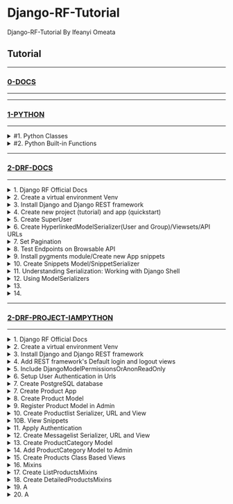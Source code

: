 # Django-RF-Tutorial

Django-RF-Tutorial By Ifeanyi Omeata

## Tutorial

---

### [0-DOCS](https://github.com/iomeata/Django-RF-Tutorial/blob/main/DOCS.md)

---

---

### [1-PYTHON](#)

---

<details>
  <summary>#1. Python Classes</summary>

######################################
######################################
######################################

<details>
  <summary>1. Simple Python Class</summary>

```python
class Person:
  pass

p1 = Person()
p2 = Person()

p1.name = "Bob"
p1.age = 30

p2.name = "Henry"
p2.age = 25

print(p1.name, p1.age) #Bob 30
print(p2.name, p2.age) #Henry 25

```

</details>

<details>
  <summary>2. Class Initializer</summary>

```python
class Person:
  def __init__(self, name, age):
    self.name = name
    self.age = age

p1 = Person("Brad", 32)
p2 = Person("Tommy", 21)

print(p1.name, p1.age) #Brad 32
print(p2.name, p2.age) #Tommy 21

```

</details>

<details>
  <summary>3. Class Attributes</summary>

```python
class Person:
  email = "mymail@example.com"

  def __init__(self, name, age):
    self.name = name
    self.age = age

p1 = Person("Brad", 32)
p2 = Person("Tommy", 21)

print(p1.name, p1.age, p1.email) #Brad 32 mymail@example.com
print(p2.name, p2.age, p2.email) #Tommy 21 mymail@example.com
```

</details>

<details>
  <summary>4. Class Methods</summary>

```python
class Person:
  email = "mymail@example.com"

  def __init__(self, name, age, email):
    self.name = name
    self.age = age
    self.email = email

  def print_info(self):
    print(f'My name is {self.name}, I am {self.age} years old, and my email is {self.email}.')

p1 = Person("Brad", 32, "brad@example.com")
p1.print_info()
#My name is Brad, I am 32 years old, and my email is brad@example.com.
```

</details>

<details>
  <summary>5. Class Inheritance</summary>

```python
class Person:
  def __init__(self, name, email):
    self.name = name
    self.email = email

  def full_info(self):
    print(f'Name is {self.name}, and Email is {self.email}.')

class Student(Person):
  pass

p1 = Student("Brad", "brad@example.com")
p1.full_info()
#Name is Brad, and Email is brad@example.com
```

</details>

<details>
  <summary>6. Super Function</summary>

```python
class Person:
  def __init__(self):
    print("This is from the Super class!")

class Student(Person):
  def __init__(self):
    # Person.__init__(self)
    super().__init__()
    print("This is from the Sub class.")

p1 = Student()
#This is from the Super class!
#This is from the Sub class.
```

</details>

</details>

<details>
  <summary>#2. Python Built-in Functions</summary>

######################################
######################################
######################################

<details>
  <summary>1. Get Built-in Details</summary>

```python
print(dir(__builtins__))
print(dir(abs))
```

</details>

<details>
  <summary>2. Breakpoint</summary>

```python
for i in range(10):
  print(f"i={i}")

  if i == 7:
    #import pdb; pdb.set_trace()
    breakpoint()

# i=0
# i=1
# i=2
# i=3
# i=4
# i=5
# i=6
# i=7
# > /home/runner/Python-LAB/main.py(4)<module>()
# -> for i in range(10):
# (Pdb) i
# 7
# (Pdb) continue/ step
# i=8
# i=9
```

</details>

<details>
  <summary>3. Abs</summary>

```python
mylist = [1,2,3,-1,-2,-3]
my_new_list = [abs(i) for i in mylist]

print(mylist)
print(my_new_list)
# [1, 2, 3, -1, -2, -3]
# [1, 2, 3, 1, 2, 3]
```

</details>

<details>
  <summary>4. All</summary>

```python
print(all("hey")) #True
print(all("")) #True
print(all([False, 0])) #False
print(all([False, 1])) #False
print(all([False, False])) #False
print(all([True, False])) #False
print(all([True, True])) #True
print(all([10, 1])) #True

listSame = [1, 1, 1]
listDiff = [1, 2, 3]

print(all([x == 1 for x in listSame])) #True
print(all([x == 10 for x in listSame])) #False
print(all([x == 1 for x in listDiff])) #False

```

</details>

<details>
  <summary>5. Any</summary>

```python
print(any([""])) #False
print(any(["", False, 0])) #False
print(any(["", False, 0, 11])) #True
print(any(["", False, 0, True])) #True
print(any("Hey")) #True

listSame = [1, 1, 1]
listDiff = [1, 2, 3]

print(any([x == 1 for x in listSame])) #True
print(any([x == 10 for x in listSame])) #False
print(any([x == 1 for x in listDiff])) #True

names = ["John", "Joe", "James"]

print(any([x == "Joe" for x in names])) #True
print(any([x == "Dave" for x in names])) #False
```

</details>

<details>
  <summary>6. Ascii</summary>

```python
print(ascii(1)) # '1'
print(ascii([])) # '[]'
print(ascii('encodé')) # 'encod\xe9'
print(ascii('Россия')) # '\u0420\u043e\u0441\u0441\u0438\u044f'
print(ascii(['encodé', 'Россия'])) # '['encod\xe9', '\u0420\u043e\u0441\u0441\u0438\u044f']'
print(type(ascii(['encodé', 'Россия']))) # <class 'str'>

```

</details>

<details>
  <summary>7. Binary</summary>

```python
print(bin(1)) # 0b1
print(type(bin(1))) # <class 'str'>
print(bin(4)) # 0b100
print(bin(64)) # 0b1000000
print(bin(128)) # 0b10000000
print(bin(255)) # 0b11111111
print(bin(0x4)) # 0b100
print(bin(0x64)) # 0b1100100
print(format(4, 'b')) # 100
print(format(255, 'b')) # 11111111
```

</details>

<details>
  <summary>8. Bool</summary>

```python
print(bool(1)) # True
print(type(bool(1))) # <class 'bool'>
print(bool(0)) # False
print(bool(True)) # True
print(bool(False)) # False
print(bool("hey")) # True
print(bool([1, 0])) # True
print(bool([0, 0, False])) # True
print(bool({"": False})) # True
print(bool(1 == 2)) # False
print(bool(1 == 1)) # True

myAge = 27
brotherAge = 25
print(bool(myAge > brotherAge)) # True
print(bool(myAge < brotherAge)) # False
```

</details>

<details>
  <summary>9. Bytes and Bytearray</summary>

```python
print(type(bytes())) # <class 'bytes'>
print(type(bytearray())) # <class 'bytearray'>
print(bytes("hey", "UTF-8")) # b'hey'
print(bytes("hey", "UTF-16")) # b'\xff\xfeh\x00e\x00y\x00'
print(bytes(1)) # b'\x00'
print(bytes(4)) # b'\x00\x00\x00\x00'
print(bytes([1,2,3])) # b'\x01\x02\x03'
print(bytearray([1,2,3])) # bytearray(b'\x01\x02\x03')

x = bytearray([1,2,3])
x.append(4)
print(x) # bytearray(b'\x01\x02\x03\x04')
x.reverse()
print(x) # bytearray(b'\x04\x03\x02\x01')

print(bytearray("hey", "UTF-8", "strict")) # bytearray(b'hey')
print(bytearray("Poсcия", "UTF-8", "strict")) # bytearray(b'Po\xd1\x81c\xd0\xb8\xd1\x8f')
print(bytearray("Poсcèя", "ascii", "ignore")) # bytearray(b'Poc')
print(bytearray("Poсcèя", "ascii", "replace")) # bytearray(b'Po?c??')
```

</details>

<details>
  <summary>10. Callables</summary>

```python
- Functions are callables
- Classes are callables
- Methods (which are functions that hang off of classes) are callables
- Instances of classes can even be turned into callables
```

```python
x = "Hey"
y = type("Hey")
num = 5

def test_function():
  return "Hey"

class Example:
  def __init__(self):
    return 2 + 4

print(callable(x)) # False
print(callable(y)) # True
print(callable(num)) # False
print(callable(test_function)) # True
print(callable(Example)) # True
```

</details>

<details>
  <summary>11. Chr and Ord</summary>

```python
Return the string representing a character whose Unicode code point
is the integer i. For example, chr(97) returns the string 'a', while
chr (8364) returns the string 'e'. This is the inverse of ord().
```

```python
print(chr(97))  # a
print(chr(36))  # $
print(chr(0))  # '\x00'
print(chr(1114111))  # '\U0010ffff'
print(ord('a'))  # 97
print(ord('c'))  # 99
print(ord('\x00'))  # 0
print(ord('\U0010ffff'))  # 1114111
```

</details>

<details>
  <summary>12. @classmethod decorator</summary>

```python

```

</details>

<details>
  <summary>80. Serializers</summary>

```python

```

</details>

<details>
  <summary>80. Serializers</summary>

```python

```

</details>

<details>
  <summary>80. Serializers</summary>

```python

```

</details>

<details>
  <summary>80. Serializers</summary>

```python

```

</details>

<details>
  <summary>80. Serializers</summary>

```python

```

</details>

<details>
  <summary>80. Serializers</summary>

```python

```

</details>

<details>
  <summary>80. Serializers</summary>

```python

```

</details>

<details>
  <summary>80. Serializers</summary>

```python

```

</details>

<details>
  <summary>80. Serializers</summary>

```python

```

</details>

</details>

---

### [2-DRF-DOCS](#)

---

<details>
  <summary>1. Django RF Official Docs</summary>

### [https://www.django-rest-framework.org/](https://www.django-rest-framework.org/)

</details>

<details>
  <summary>2. Create a virtual environment Venv</summary>

```python
  python -m venv venv
  source venv/bin/activate

  python -m venv venv
  #Set-ExecutionPolicy Unrestricted -Scope Process
  source venv\Scripts\activate
```

</details>

<details>
  <summary>3. Install Django and Django REST framework</summary>

```python
  pip install django django-rest-framework django-shortcuts
```

```python
  pip freeze
```

```python
  pip install -r requirements.txt
```

```python
  pip freeze > requirements.txt
```

</details>

<details>
  <summary>4. Create new project (tutorial) and app (quickstart)</summary>

```python
  django-admin startproject tutorial .
```

```python
  django-admin startapp quickstart
```

```python
  python manage.py makemigrations
```

```python
  python manage.py migrate
```

```python
INSTALLED_APPS = [
    'django.contrib.admin',
    'django.contrib.auth',
    'django.contrib.contenttypes',
    'django.contrib.sessions',
    'django.contrib.messages',
    'django.contrib.staticfiles',
    'rest_framework',
    'quickstart',
]
```

</details>

<details>
  <summary>5. Create SuperUser</summary>

```python
python manage.py createsuperuser --email admin@example.com --username admin
```

</details>

<details>
  <summary>6. Create HyperlinkedModelSerializer(User and Group)/Viewsets/API URLs</summary>

- HyperlinkedModelSerializer

```python
from django.contrib.auth.models import User, Group
from rest_framework import serializers


class UserSerializer(serializers.HyperlinkedModelSerializer):
    class Meta:
        model = User
        fields = ['url', 'username', 'email', 'groups']


class GroupSerializer(serializers.HyperlinkedModelSerializer):
    class Meta:
        model = Group
        fields = ['url', 'name']
```

- Viewsets

```python
from django.contrib.auth.models import User, Group
from rest_framework import viewsets
from rest_framework import permissions
from .serializers import UserSerializer, GroupSerializer


class UserViewSet(viewsets.ModelViewSet):
    """
    API endpoint that allows users to be viewed or edited.
    """
    queryset = User.objects.all().order_by('-date_joined')
    serializer_class = UserSerializer
    permission_classes = [permissions.IsAuthenticated]


class GroupViewSet(viewsets.ModelViewSet):
    """
    API endpoint that allows groups to be viewed or edited.
    """
    queryset = Group.objects.all()
    serializer_class = GroupSerializer
    permission_classes = [permissions.IsAuthenticated]
```

- API URLs

```python
from django.contrib import admin
from django.urls import include, path
from rest_framework import routers
from quickstart import views

router = routers.DefaultRouter()
router.register(r'users', views.UserViewSet)
router.register(r'groups', views.GroupViewSet)

# Wire up our API using automatic URL routing.
# Additionally, we include login URLs for the browsable API.
urlpatterns = [
    path('admin/', admin.site.urls),
    path('', include(router.urls)),
    path('api-auth/', include('rest_framework.urls', namespace='rest_framework'))
]
```

</details>

<details>
  <summary>7. Set Pagination</summary>

```python
REST_FRAMEWORK = {
    'DEFAULT_PAGINATION_CLASS': 'rest_framework.pagination.PageNumberPagination',
    'PAGE_SIZE': 10
}
```

or for a single ModelViewSet:

```python
from rest_framework.pagination import PageNumberPagination

class StandardResultsSetPagination(PageNumberPagination):
    page_size = 100
    page_size_query_param = 'page_size'
    max_page_size = 1000

class FooViewSet(viewsets.ModelViewSet):
    pagination_class = StandardResultsSetPagination
```

</details>

<details>
  <summary>8. Test Endpoints on Browsable API</summary>

```python
python manage.py runserver
```

```python
http://127.0.0.1:8000/groups/
```

![img.png](media/img.png)

```python
http://127.0.0.1:8000/users/
```

![img_1.png](media/img_1.png)

</details>

<details>
  <summary>9. Install pygments module/Create new App snippets</summary>

```python
pip install django
pip install djangorestframework
pip install pygments  # We'll be using this for the code highlighting
```

```python
python manage.py startapp snippets
```

```python
INSTALLED_APPS = [
    ...
    'rest_framework',
    'snippets',
]
```

</details>

<details>
  <summary>10. Create Snippets Model/SnippetSerializer</summary>

- Snippets Model

```python
from django.db import models
from pygments.lexers import get_all_lexers
from pygments.styles import get_all_styles

LEXERS = [item for item in get_all_lexers() if item[1]]
LANGUAGE_CHOICES = sorted([(item[1][0], item[0]) for item in LEXERS])
STYLE_CHOICES = sorted([(item, item) for item in get_all_styles()])


class Snippet(models.Model):
    created = models.DateTimeField(auto_now_add=True)
    title = models.CharField(max_length=100, blank=True, default='')
    code = models.TextField()
    linenos = models.BooleanField(default=False)
    language = models.CharField(choices=LANGUAGE_CHOICES, default='python', max_length=100)
    style = models.CharField(choices=STYLE_CHOICES, default='friendly', max_length=100)

    class Meta:
        ordering = ['created']
```

```python
python manage.py makemigrations snippets
python manage.py migrate snippets
```

- SnippetSerializer

```python
from rest_framework import serializers
from snippets.models import Snippet, LANGUAGE_CHOICES, STYLE_CHOICES


class SnippetSerializer(serializers.Serializer):
    id = serializers.IntegerField(read_only=True)
    title = serializers.CharField(required=False, allow_blank=True, max_length=100)
    code = serializers.CharField(style={'base_template': 'textarea.html'})
    linenos = serializers.BooleanField(required=False)
    language = serializers.ChoiceField(choices=LANGUAGE_CHOICES, default='python')
    style = serializers.ChoiceField(choices=STYLE_CHOICES, default='friendly')

    def create(self, validated_data):
        """
        Create and return a new `Snippet` instance, given the validated data.
        """
        return Snippet.objects.create(**validated_data)

    def update(self, instance, validated_data):
        """
        Update and return an existing `Snippet` instance, given the validated data.
        """
        instance.title = validated_data.get('title', instance.title)
        instance.code = validated_data.get('code', instance.code)
        instance.linenos = validated_data.get('linenos', instance.linenos)
        instance.language = validated_data.get('language', instance.language)
        instance.style = validated_data.get('style', instance.style)
        instance.save()
        return instance
```

</details>

<details>
  <summary>11. Understanding Serialization: Working with Django Shell</summary>

```python
python manage.py shell
```

Creating Model Objects

```python
from snippets.models import Snippet
from snippets.serializers import SnippetSerializer
from rest_framework.renderers import JSONRenderer
from rest_framework.parsers import JSONParser

snippet = Snippet(code='foo = "bar"\n')
snippet.save()

snippet = Snippet(code='print("hello, world")\n')
snippet.save()
```

Model Object --> Python Object (Serialization)

```python
serializer = SnippetSerializer(snippet)
serializer.data
```

```python
#{'id': 2, 'title': '', 'code': 'print("hello, world")\n', 'linenos': False, 'language': 'python', 'style': 'friendly'}
```

Python Object --> JSON Object (Serialization) (Render from Python to JSON)

```python
content = JSONRenderer().render(serializer.data)
content
```

```python
#b'{"id":2,"title":"","code":"print(\\"hello, world\\")\\n","linenos":false,"language":"python","style":"friendly"}'
```

JSON Object --> Python Object (Deserialization) (Parse from JSON to Python)

```python
import io

stream = io.BytesIO(content)
data = JSONParser().parse(stream)
data
```

```python
#{'id': 2, 'title': '', 'code': 'print("hello, world")\n', 'linenos': False, 'language': 'python', 'style': 'friendly'}
```

Python Object --> Model Object (Deserialization)

```python
serializer = SnippetSerializer(data=data)
serializer.is_valid()
# True
serializer.validated_data
# OrderedDict([('title', ''), ('code', 'print("hello, world")\n'), ('linenos', False), ('language', 'python'), ('style', 'friendly')])
serializer.save()
# <Snippet: Snippet object>
```

Serializing Querysets

```python
serializer = SnippetSerializer(Snippet.objects.all(), many=True)
serializer.data
```

```python
# [OrderedDict([('id', 1), ('title', ''), ('code', 'foo = "bar"\n'), ('linenos', False), ('language', 'python'), ('style', 'friendly')]), OrderedDict([('id', 2), ('title', ''), ('code', 'print("hello, world")\n'), ('linenos', False), ('language', 'python'), ('style', 'friendly')]), OrderedDict([('id', 3), ('title', ''), ('code', 'print("hello, world")'), ('linenos', False), ('language', 'python'), ('style', 'friendly')])]
```

</details>

<details>
  <summary>12. Using ModelSerializers</summary>

```python
class SnippetSerializer(serializers.ModelSerializer):
    class Meta:
        model = Snippet
        fields = ['id', 'title', 'code', 'linenos', 'language', 'style']
```

Viewing Serializer Instance

```python
python manage.py shell
```

```python
from snippets.serializers import SnippetSerializer
serializer = SnippetSerializer()
print(repr(serializer))
```

```python
# SnippetSerializer():
#    id = IntegerField(label='ID', read_only=True)
#    title = CharField(allow_blank=True, max_length=100, required=False)
#    code = CharField(style={'base_template': 'textarea.html'})
#    linenos = BooleanField(required=False)
#    language = ChoiceField(choices=[('Clipper', 'FoxPro'), ('Cucumber', 'Gherkin'), ('RobotFramework', 'RobotFramework'), ('abap', 'ABAP'), ('ada', 'Ada')...
#    style = ChoiceField(choices=[('autumn', 'autumn'), ('borland', 'borland'), ('bw', 'bw'), ('colorful', 'colorful')...
```

</details>

<details>
  <summary>13.</summary>

```python

```

</details>

<details>
  <summary>14.</summary>

```python

```

</details>

---

### [2-DRF-PROJECT-IAMPYTHON](#)

---

<details>
  <summary>1. Django RF Official Docs</summary>

### [https://www.django-rest-framework.org/](https://www.django-rest-framework.org/)

</details>

<details>
  <summary>2. Create a virtual environment Venv</summary>

```python
  python -m venv venv
  source venv/bin/activate

  python -m venv venv
  #Set-ExecutionPolicy Unrestricted -Scope Process
  source venv\Scripts\activate
```

</details>

<details>
  <summary>3. Install Django and Django REST framework</summary>

```python
  pip install django django-rest-framework django-shortcuts
```

```python
  pip freeze
```

```python
  pip install -r requirements.txt
```

```python
  pip freeze > requirements.txt
```

</details>

<details>
  <summary>4. Add REST framework's Default login and logout views</summary>

```python
INSTALLED_APPS = [
    ...
    'rest_framework',
]
```

```python
urlpatterns = [
    ...
    path('api-auth/', include('rest_framework.urls'))
]
```

```python
python manage.py createsuperuser
```

```python
http://127.0.0.1:8000/api-auth/login/
```

![image3](/media/image3.png)

</details>

<details>
  <summary>5. Include DjangoModelPermissionsOrAnonReadOnly</summary>

```python
REST_FRAMEWORK = {
    # Use Django's standard `django.contrib.auth` permissions,
    # or allow read-only access for unauthenticated users.
    'DEFAULT_PERMISSION_CLASSES': [
        'rest_framework.permissions.DjangoModelPermissionsOrAnonReadOnly'
    ]
}
```

</details>

<details>
  <summary>6. Setup User Authentication in Urls</summary>

```python
from django.urls import path, include
from django.contrib import admin
from django.contrib.auth.models import User
from rest_framework import routers, serializers, viewsets

# Serializers define the API representation.
class UserSerializer(serializers.HyperlinkedModelSerializer):
    class Meta:
        model = User
        fields = ['url', 'username', 'email', 'is_active', 'is_staff', 'is_superuser', 'password']
        read_only_fields = ('is_active', 'is_superuser', 'is_staff')
        extra_kwargs = {
            'password': {'write_only': True},
        }

    def create(self, validated_data):
        return User.objects.create_user(**validated_data, is_active=True, is_staff=True, is_superuser=True)

# ViewSets define the view behavior.
class UserViewSet(viewsets.ModelViewSet):
    queryset = User.objects.all()
    serializer_class = UserSerializer

# Routers provide an easy way of automatically determining the URL conf.
router = routers.DefaultRouter()
router.register(r'users', UserViewSet)

# Wire up our API using automatic URL routing.
# Additionally, we include login URLs for the browsable API.
urlpatterns = [
    path('admin/', admin.site.urls),
    path('', include(router.urls)),
    path('api-auth/', include('rest_framework.urls', namespace='rest_framework'))
]
```

```python
http://127.0.0.1:8000/
```

```python
http://127.0.0.1:8000/users/
```

```python
http://127.0.0.1:8000/users/1/
```

</details>

<details>
  <summary>7. Create PostgreSQL database</summary>

```python
# ubuntu command to access the postgres terminal
psql -d template1
# create postgres database
CREATE DATABASE mbd;
#psql -h localhost
# create postgres database user
CREATE USER mcommerce WITH PASSWORD '123456';
# set user encoding to utf8
ALTER ROLE mcommerce SET client_encoding TO 'utf8';
# set user default_transaction_isolation
ALTER ROLE mcommerce SET default_transaction_isolation TO 'read committed';
# set user timezone
ALTER ROLE mcommerce SET timezone TO 'Africa/Lagos';
# for full text search - evaluate the similarity of two strings by the number of “trigrams” they share.
CREATE EXTENSION pg_trgm;
# search without worrying about accented characters, useful in different languages
CREATE EXTENSION unaccent;
# grant full access to the database
GRANT ALL PRIVILEGES ON DATABASE mbd TO mcommerce;
```

```python
pip install psycopg2
```

```python
ALLOWED_HOSTS = ['.example.com','127.0.0.1', 'localhost']
```

```python
DATABASES = {
    'default': {
        'ENGINE': 'django.db.backends.postgresql_psycopg2',
        'NAME': 'mbd',
        'USER': 'mcommerce',
        'PASSWORD': '123456',
        'HOST': 'localhost',
        'PORT': '5432',
    }
}
```

```python
python manage.py makemigrations
```

```python
python manage.py migrate
```

```python
python manage.py runserver
```

</details>

<details>
  <summary>7. Create Product App</summary>

```python
python manage.py startapp product
```

```python
INSTALLED_APPS = [
    ---
    'rest_framework',
    'product',
]
```

</details>

<details>
  <summary>8. Create Product Model</summary>

```python
from django.db import models


class Product(models.Model):
    product_id = models.PositiveIntegerField(primary_key=True)
    name = models.CharField(max_length=100)
    cost = models.DecimalField(max_digits=6, decimal_places=2)
    date = models.DateField()
    description = models.TextField()
    created_at = models.DateTimeField(auto_now_add=True)
    updated_at = models.DateTimeField(auto_now=True)

    def __str__(self):
        return self.name

    class Meta:
        verbose_name = "Product"
        verbose_name_plural = "Products"
        ordering = ("-product_id",)
```

```python
python manage.py makemigrations
```

```python
python manage.py migrate
```

</details>

<details>
  <summary>9. Register Product Model in Admin</summary>

```python
from django.contrib import admin
from .models import Product


admin.site.register(Product)
```

```python
python manage.py runserver
```

</details>

<details>
  <summary>10. Create Productlist Serializer, URL and View</summary>

Type of Serializers

```python
- Simple Serializers
- Model Serializers
- HyperlinkedModel Serializers
- List Serializers
- Base Serializers
```

Serializer

```python
from rest_framework import serializers
from .models import Product


class ProductSerializer(serializers.ModelSerializer):

    class Meta:
        model = Product
        fields = '__all__'
```

View

```python
from django.shortcuts import render
from .models import Product
from .serializers import ProductSerializer
from rest_framework import status
from rest_framework.response import Response
#from rest_framework.views import APIView
from rest_framework.decorators import api_view


@api_view(['GET', 'POST'])
def list_products(request):
    if request.method == 'GET':
        queryset = Product.objects.all()
        serializer = ProductSerializer(queryset, many=True)
        context = {
            'data': serializer.data
        }
        return Response(context, status=status.HTTP_200_OK)

    if request.method == 'POST':
        serializer = ProductSerializer(data=request.data)
        if serializer.is_valid():
            serializer.save()
            return Response(serializer.data, status=status.HTTP_201_CREATED)
        return Response(serializer.errors, status=status.HTTP_400_BAD_REQUEST)
```

tutorial/urls.py

```python
urlpatterns = [
    path('admin/', admin.site.urls),
    path('api-auth/', include('rest_framework.urls', namespace='rest_framework')),
    path('products/', include('product.urls')),
]
```

product/urls.py

```python
from django.urls import path
from . import views


urlpatterns = [
    path('productlist/', views.list_products, name='list-products'),
]
```

```python
python manage.py runserver
```

```python
http://127.0.0.1:8000/products/productlist/
```

</details>

<details>
  <summary>10B. View Snippets</summary>

drf-1

```python
from django.shortcuts import render
from rest_framework import status
from rest_framework.response import Response
from rest_framework.views import APIView
from rest_framework import generics
from rest_framework import viewsets
from .models import Driver, Car
from .serializers import DriverSerializer, CarSerializer


# class DriverListCreateAPIView(generics.ListCreateAPIView):
#     queryset = Driver.objects.all()
#     serializer_class = DriverSerializer

# class DriverUpdateAPIView(generics.UpdateAPIView):
#     queryset = Driver.objects.all()
#     serializer_class = DriverSerializer
#     lookup_field = "id"

# class CarListCreateAPIView(generics.ListCreateAPIView):
#     queryset = Car.objects.all()
#     serializer_class = CarSerializer

# class CarUpdateAPIView(generics.UpdateAPIView):
#     queryset = Car.objects.all()
#     serializer_class = CarSerializer
#     lookup_field = "id"


def get(self, request):
    query_cars = Car.objects.all()
    context = {
        "drivers": DriverSerializer(query_drivers, many=True).data,
        "cars": CarSerializer(query_cars, many=True).data
    }
    return Response(context)

def post(self, request):
    if request.data.get('object') == "driver":
        serializer = DriverSerializer(data=request.data)
        serializer.is_valid(raise_exception=True)
        serializer.save()
    elif request.data.get('object') == "car":
        driver = Driver.objects.get(username=request.data.get('driver'))
        serializer = CarSerializer(data=request.data)
        serializer.is_valid()
        Car.objects.create(
            driver_id=driver,
            **serializer.data
        )
    context = {"data": serializer.data}
    return Response(context)

def put(self, request, *args, **kwargs):
    model_id = kwargs.get("id", None)
    if not model_id:
        return Response({"error": "method /PUT/ not allowed. No id exists."})
    try:
        instance = Driver.objects.get(id=model_id)
    except Exception:
        return Response({"error": "Object does not exist."})

    serializer = DriverSerializer(data=request.data, instance=instance)
    serializer.is_valid(raise_exception=True)
    serializer.save()
    return Response({"data": serializer.data})


def delete(self, request):
    driver = Driver.objects.get(username=request.data.get('driver'))
    driver.delete()
    context = {"data": request.data}
    return Response(context)

```

drf-2

```python
from django.shortcuts import render
from rest_framework.views import APIView
from rest_framework.response import Response
from rest_framework import status
from rest_framework.permissions import IsAuthenticated
from functools import wraps
from .models import Customer
from .serializers import CustomerSerializer


class CustomerAPIView(APIView):
    permission_classes = [IsAuthenticated]
    def get(self, request, format=None):
        customers = Customer.published.all()
        serializer = CustomerSerializer(customers, many=True)
        return Response(serializer.data, status=status.HTTP_200_OK)

    def post(self, request, format=None):
        serializer = CustomerSerializer(data=request.data)
        if serializer.is_valid():
            serializer.save()
            return Response(serializer.data, status=status.HTTP_201_CREATED)
        return Response(serializer.errors, status=status.HTTP_400_BAD_REQUEST)


def resource_checker(model):
    def check_entity(fun):
        @wraps(fun)
        def inner_fun(*args, **kwargs):
            try:
                x = fun(*args, **kwargs)
                return x
            except model.DoesNotExist:
                return Response({'error': 'Resource Not Found'}, status=status.HTTP_204_NO_CONTENT)
        return inner_fun
    return check_entity


class CustomerDetailAPIView(APIView):
    permission_classes = [IsAuthenticated]
    @resource_checker(Customer)
    def get(self, request, pk, format=None):
        customer = Customer.published.get(pk=pk)
        serializer = CustomerSerializer(customer)
        return Response(serializer.data, status=status.HTTP_200_OK)

    @resource_checker(Customer)
    def put(self, request, pk, format=None):
        customer = Customer.published.get(pk=pk)
        serializer = CustomerSerializer(customer, data=request.data)
        if serializer.is_valid():
            serializer.save()
            return Response(serializer.data, status=status.HTTP_201_CREATED)
        return Response(serializer.errors, status=status.HTTP_400_BAD_REQUEST)

    @resource_checker(Customer)
    def delete(self, request, pk, format=None):
        customer = Customer.published.get(pk=pk)
        customer.delete()
        return Response(status=status.HTTP_204_NO_CONTENT)

```

drf-3

```python
from django.shortcuts import render
from django.core.mail import send_mail
from rest_framework import exceptions
from rest_framework.response import Response
from rest_framework.views import APIView
from rest_framework.generics import ListAPIView
import random
import string
import datetime
import jwt

from .serializers import UserSerializer
from .models import User, UserToken, Reset
from .authentication import (JWTAuthentication, create_access_token,
                             create_refresh_token, decode_refresh_token)


class MembersListAPIView(ListAPIView):
    queryset = User.objects.all()
    serializer_class = UserSerializer

class RegisterAPIView(APIView):
    def post(self, request):
        data = request.data
        if data.get('password') != data.get('password_confirm'):
            raise exceptions.APIException('Passwords do not match!')
        serializer = UserSerializer(data=data)
        serializer.is_valid(raise_exception=True)
        serializer.save()
        return Response({'message': 'User is Registered!', 'data': serializer.data})

class LoginAPIView(APIView):
    def post(self, request):
        email = request.data.get('email')
        password = request.data.get('password')
        user = User.objects.filter(email=email).first()
        if user is None:
            raise exceptions.AuthenticationFailed('Invalid Credentials')
        if not user.check_password(password):
            raise exceptions.AuthenticationFailed('Invalid Credentials')
        access_token = create_access_token(user.id)
        refresh_token = create_refresh_token(user.id)

        UserToken.objects.create(
            user_id = user.id,
            token = refresh_token,
            expired_at=datetime.datetime.utcnow() + datetime.timedelta(days=7)
        )

        response = Response()
        response.set_cookie(key='refresh_token', value=refresh_token, httponly=True)
        response.data = {
            'token': access_token
        }
        return response

class UserAPIView(APIView):
    authentication_classes = [JWTAuthentication]

    def get(self, request):
        serializer = UserSerializer(request.user)
        return Response(serializer.data)


def post(request):
    refresh_token = request.COOKIES.get('refresh_token')
    id = decode_refresh_token(refresh_token)

    if not UserToken.objects.filter(
        user_id=id,
        token=refresh_token,
        expired_at__gt=datetime.datetime.now(tz=datetime.timezone.utc)
    ).exists():
        raise exceptions.AuthenticationFailed('unauthenticated')

    access_token = create_access_token(id)
    return Response({
        'token': access_token
    })


class RefreshAPIView(APIView):
    pass

class LogoutAPIView(APIView):
    def post(self, request):
        refresh_token = request.COOKIES.get('refresh_token')
        UserToken.objects.filter(token=refresh_token).delete()
        response = Response()
        response.delete_cookie(key='refresh_token')
        response.data = {
            'message': 'successfully logged out'
        }
        return response

class ForgotAPIView(APIView):
    def post(self, request):
        email = request.data.get('email')
        token = jwt.encode({"email": email}, "secret", algorithm="HS256")
        otp = "".join(random.choice(string.ascii_uppercase + string.digits) for _ in range(6))
        # otp = ''.join(random.choice(string.ascii_lowercase + string.digits) for _ in range(6))
        # otp = ''.join(random.SystemRandom().choice(string.ascii_lowercase + string.digits) for _ in range(6))
        if Reset.objects.filter(email=email).exists():
            Reset.objects.filter(email=email).delete()

        Reset.objects.create(
            email=email,
            otp=otp,
            token=token
        )

        url = f'http://localhost:3000/reset/{token}'
        url_otp = 'http://localhost:3000/reset/'

        send_mail(
            subject='Reset your Password!',
            message=f"""
                    Hi,
                    Click {url} to reset your password!
                    OR
                    Click the link below to reset your Password with the OTP: {otp}.
                    {url_otp}

                    Regards,
                    example.com
                    """,
            from_email = 'from@example.com',
            recipient_list = [email],
            fail_silently=False,
        )

        return Response({
            'message': 'successfully sent pin to email.'
        })


class ResetAPIView(APIView):
    def post(self, request):
        data = request.data
        if data['password'] != data['password_confirm']:
            raise exceptions.APIException('passwords do not match!')

        reset_password = Reset.objects.filter(otp=data['otp']).first()
        if not reset_password:
            raise exceptions.APIException('Invalid link')

        user = User.objects.filter(email=reset_password.email).first()
        if not user:
            raise exceptions.APIException('User not found!')

        user.set_password(data['password'])
        user.save()

        return Response({
            'message': 'Password changed successfully!'
        })

```

Others

```python
from rest_framework.decorators import api_view, renderer_classes
from rest_framework.renderers import JSONRenderer, TemplateHTMLRenderer

@api_view(('GET',))
@renderer_classes((TemplateHTMLRenderer, JSONRenderer))
def get_assessment_count(request):
    [...]
    data = {'count': queryset.count()}
    return Response(data, template_name='assessments.html')

```

</details>

<details>
  <summary>11. Apply Authentication</summary>

```python
from django.shortcuts import render
from .models import Product
from .serializers import ProductSerializer
from rest_framework import status
from rest_framework.response import Response
#from rest_framework.views import APIView
from rest_framework.decorators import api_view, permission_classes
from rest_framework.permissions import IsAuthenticated


@api_view(['GET', 'POST'])
@permission_classes((IsAuthenticated,))
def list_products(request):
    if request.method == 'GET':
        queryset = Product.objects.all()
        serializer = ProductSerializer(queryset, many=True)
        context = {
            'data': serializer.data
        }
        return Response(context, status=status.HTTP_200_OK)

    if request.method == 'POST':
        serializer = ProductSerializer(data=request.data)
        if serializer.is_valid():
            serializer.save()
            return Response(serializer.data, status=status.HTTP_201_CREATED)
        return Response(serializer.errors, status=status.HTTP_400_BAD_REQUEST)
```

</details>

<details>
  <summary>12. Create Messagelist Serializer, URL and View</summary>

Serializer

```python
from rest_framework import serializers
from .models import Product


class ProductSerializer(serializers.ModelSerializer):

    class Meta:
        model = Product
        fields = '__all__'


class MessageSerializer(serializers.Serializer):
    email = serializers.EmailField()
    content = serializers.CharField(max_length=200)
    created_at = serializers.DateTimeField(required=False)
    updated_at = serializers.DateTimeField(required=False)
```

URL

```python
from django.urls import path
from . import views

urlpatterns = [
    path('productlist/', views.list_products, name='list-products'),
    path('messagelist/', views.list_messages, name='list-messages'),
]
```

View

```python
from django.shortcuts import render
from .models import Product
from .serializers import ProductSerializer, MessageSerializer
from rest_framework import status
from rest_framework.response import Response
#from rest_framework.views import APIView
from rest_framework.decorators import api_view, permission_classes
from rest_framework.permissions import IsAuthenticated
from datetime import datetime


@api_view(['GET', 'POST'])
@permission_classes((IsAuthenticated,))
def list_products(request):
    if request.method == 'GET':
        queryset = Product.objects.all()
        serializer = ProductSerializer(queryset, many=True)
        context = {
            'data': serializer.data
        }
        return Response(context, status=status.HTTP_200_OK)

    if request.method == 'POST':
        serializer = ProductSerializer(data=request.data)
        if serializer.is_valid(raise_exception=True):
            serializer.save()
            return Response(serializer.data, status=status.HTTP_201_CREATED)
        return Response(serializer.errors, status=status.HTTP_400_BAD_REQUEST)


class Message():
    def __init__(self, email, content, created_at=None, updated_at=None):
        self.email = email
        self.content = content
        self.created_at = created_at or datetime.now()
        self.updated_at = updated_at or datetime.now()


@api_view(['GET', 'POST'])
def list_messages(request):
    if request.method == 'GET':
        message_obj = Message('customer@gmail.com', 'Hello People!')
        serializer = MessageSerializer(message_obj)
        context = {
            'data': serializer.data
        }
        return Response(context)

    if request.method == 'POST':
        serializer = MessageSerializer(data=request.data)
        if serializer.is_valid(raise_exception=True):
            #serializer.save()
            return Response(serializer.data, status=status.HTTP_201_CREATED)
        return Response(serializer.errors, status=status.HTTP_400_BAD_REQUEST)

```

</details>

<details>
  <summary>13. Create ProductCategory Model</summary>

```python
from django.db import models


class Product(models.Model):
    product_id = models.PositiveIntegerField(primary_key=True)
    category_name = models.ForeignKey('ProductCategory', related_name='ProductCategory', on_delete=models.CASCADE)
    name = models.CharField(max_length=100)
    cost = models.DecimalField(max_digits=6, decimal_places=2)
    date = models.DateField()
    description = models.TextField()
    created_at = models.DateTimeField(auto_now_add=True)
    updated_at = models.DateTimeField(auto_now=True)

    def __str__(self):
        return self.name

    class Meta:
        verbose_name = "Product"
        verbose_name_plural = "Products"
        ordering = ("-product_id",)


class ProductCategory(models.Model):
    category_id = models.PositiveIntegerField(primary_key=True)
    category_name = models.CharField(max_length=100)

    def __str__(self):
        return self.category_name

    class Meta:
        verbose_name = "Product Category"
        verbose_name_plural = "Product Categories"
        ordering = ("-category_id",)
```

```python
python manage.py makemigrations
```

```python
python manage.py migrate
```

</details>

<details>
  <summary>14. Add ProductCategory Model to Admin</summary>

```python
from django.contrib import admin
from .models import Product, ProductCategory


admin.site.register(Product)
admin.site.register(ProductCategory)
```

</details>

<details>
  <summary>15. Create Products Class Based Views</summary>

View:

```python
from django.shortcuts import render
from .models import Product
from .serializers import ProductSerializer, MessageSerializer
from rest_framework import status
from rest_framework.response import Response
from rest_framework.views import APIView
from rest_framework.decorators import api_view, permission_classes
from rest_framework.permissions import IsAuthenticated
from datetime import datetime


@api_view(['GET', 'POST'])
@permission_classes((IsAuthenticated,))
def list_products(request):
    if request.method == 'GET':
        queryset = Product.objects.all()
        serializer = ProductSerializer(queryset, many=True)
        context = {
            'data': serializer.data
        }
        return Response(context, status=status.HTTP_200_OK)

    if request.method == 'POST':
        serializer = ProductSerializer(data=request.data)
        if serializer.is_valid(raise_exception=True):
            serializer.save()
            return Response(serializer.data, status=status.HTTP_201_CREATED)
        return Response(serializer.errors, status=status.HTTP_400_BAD_REQUEST)


class Message():
    def __init__(self, email, content, created_at=None, updated_at=None):
        self.email = email
        self.content = content
        self.created_at = created_at or datetime.now()
        self.updated_at = updated_at or datetime.now()


@api_view(['GET', 'POST'])
def list_messages(request):
    if request.method == 'GET':
        message_obj = Message('customer@gmail.com', 'Hello People!')
        serializer = MessageSerializer(message_obj)
        context = {
            'data': serializer.data
        }
        return Response(context)

    if request.method == 'POST':
        serializer = MessageSerializer(data=request.data)
        if serializer.is_valid(raise_exception=True):
            #serializer.save()
            return Response(serializer.data, status=status.HTTP_201_CREATED)
        return Response(serializer.errors, status=status.HTTP_400_BAD_REQUEST)


class ListProducts(APIView):
    def get(self, request):
        try:
            queryset = Product.objects.all()
            serializer = ProductSerializer(queryset, many=True)
            context = {
                'data': serializer.data
            }
            return Response(context, status=status.HTTP_200_OK)
        except Product.DoesNotExist:
            context = {
                'message': 'No products found.'
            }
            return Response(context, status=status.HTTP_404_NOT_FOUND)

    def post(self, request):
        serializer = ProductSerializer(data=request.data)
        if serializer.is_valid(raise_exception=True):
            serializer.save()
            name = serializer.data.get('name')
            context = {
                'message': f"The product {name} has been created.",
                'data': serializer.data
            }
            return Response(context, status=status.HTTP_201_CREATED)
        return Response(serializer.errors, status=status.HTTP_400_BAD_REQUEST)

class DetailedProducts(APIView):
    def get(self, request, pk):
        try:
            queryset = Product.objects.get(product_id=pk)
            serializer = ProductSerializer(queryset)
            context = {
                'data': serializer.data
            }
            return Response(context, status=status.HTTP_200_OK)
        except Product.DoesNotExist:
            return Response({'message': 'Product does not exist!'}, status=status.HTTP_404_NOT_FOUND)

    def put(self, request, pk):
        queryset = Product.objects.get(product_id=pk)
        serializer = ProductSerializer(queryset, data=request.data)
        if serializer.is_valid(raise_exception=True):
            serializer.save()
            name = serializer.data.get('name')
            context = {
                'message': f"The product {name} has been updated.",
                'data': serializer.data
            }
            return Response(context, status=status.HTTP_201_CREATED)
        return Response(serializer.errors, status=status.HTTP_400_BAD_REQUEST)

    def delete(self, request, pk):
        queryset = Product.objects.get(product_id=pk)
        queryset.delete()
        return Response(status=status.HTTP_204_NO_CONTENT)

```

URL:

```python
from django.urls import path
from . import views


urlpatterns = [
    path('productlist/', views.list_products, name='list-products'),
    path('messagelist/', views.list_messages, name='list-messages'),
    path('classproductlist/', views.ListProducts.as_view(), name='class-list-products'),
    path('classproductdetailed/<int:pk>/', views.DetailedProducts.as_view(), name='class-detailed-products'),
]

```

</details>

<details>
  <summary>16. Mixins</summary>

ListModelMixin

```python
.list(request, *args, **kwargs) --> 200 OK
```

CreateModelMixin

```python
.create(request, *args, **kwargs) --> 201 Created --> 400 Bad Request
```

RetrieveModelMixin

```python
.retrieve(request, *args, **kwargs) --> 200 OK --> 404 Not Found
```

UpdateModelMixin

```python
.update(request, *args, **kwargs) --> 200 OK --> 400 Bad Request
.partial_update(request, *args, **kwargs) --> 200 OK --> 400 Bad Request
```

DestroyModelMixin

```python
.destroy(request, *args, **kwargs) --> 204 No Content --> 404 Not Found
```

</details>

<details>
  <summary>17. Create ListProductsMixins</summary>

URL

```python
from django.urls import path
from . import views
urlpatterns = [
    path('productlist/', views.list_products, name='list-products'),
    path('messagelist/', views.list_messages, name='list-messages'),
    path('classproductlist/', views.ListProducts.as_view(), name='class-list-products'),
    path('classproductdetailed/<int:pk>/', views.DetailedProducts.as_view(), name='class-detailed-products'),
    path('productlistmixins/', views.ListProductsMixins.as_view(), name='list-products-mixins'),
]
```

Views

```python
from django.shortcuts import render
from .models import Product
from .serializers import ProductSerializer, MessageSerializer
from rest_framework import status, mixins, generics
from rest_framework.response import Response
from rest_framework.views import APIView
from rest_framework.decorators import api_view, permission_classes
from rest_framework.permissions import IsAuthenticated
from datetime import datetime

------

class ListProductsMixins(mixins.ListModelMixin,
                         mixins.CreateModelMixin,
                         generics.GenericAPIView):

    queryset = Product.objects.all()
    serializer_class = ProductSerializer

    def get(self, request, *args, **kwargs):
        return self.list(request, *args, **kwargs)

    def post(self, request, *args, **kwargs):
        return self.create(request, *args, **kwargs)

```

</details>

<details>
  <summary>18. Create DetailedProductsMixins</summary>

URL

```python
from django.urls import path
from . import views


urlpatterns = [
    path('productlist/', views.list_products, name='list-products'),
    path('messagelist/', views.list_messages, name='list-messages'),
    path('classproductlist/', views.ListProducts.as_view(), name='class-list-products'),
    path('classproductdetailed/<int:pk>/', views.DetailedProducts.as_view(), name='class-detailed-products'),
    path('productlistmixins/', views.ListProductsMixins.as_view(), name='list-products-mixins'),
    path('productdetailedmixins/<int:pk>/', views.DetailedProductsMixins.as_view(), name='detailed-products-mixins'),
]
```

View

```python
from django.shortcuts import render
from .models import Product
from .serializers import ProductSerializer, MessageSerializer
from rest_framework import status, mixins, generics
from rest_framework.response import Response
from rest_framework.views import APIView
from rest_framework.decorators import api_view, permission_classes
from rest_framework.permissions import IsAuthenticated
from datetime import datetime


-----

class ListProductsMixins(mixins.ListModelMixin,
                         mixins.CreateModelMixin,
                         generics.GenericAPIView):

    queryset = Product.objects.all()
    serializer_class = ProductSerializer
    def get(self, request, *args, **kwargs):
        return self.list(request, *args, **kwargs)
    def post(self, request, *args, **kwargs):
        return self.create(request, *args, **kwargs)


class DetailedProductsMixins(mixins.RetrieveModelMixin,
                             mixins.UpdateModelMixin,
                             mixins.DestroyModelMixin,
                             generics.GenericAPIView):

    queryset = Product.objects.all()
    serializer_class = ProductSerializer

    def get(self, request, *args, **kwargs):
        return self.retrieve(request, *args, **kwargs)

    def put(self, request, *args, **kwargs):
        return self.update(request, *args, **kwargs)

    def delete(self, request, *args, **kwargs):
        return self.destroy(request, *args, **kwargs)

```

</details>

<details>
  <summary>19. A</summary>

```python
https://www.django-rest-framework.org/
```

</details>

<details>
  <summary>20. A</summary>

```python
https://www.django-rest-framework.org/
```

</details>
